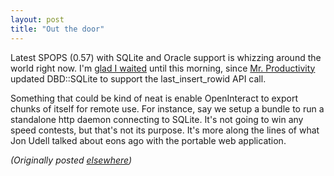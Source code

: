 ```yaml
---
layout: post
title: "Out the door"
---
```




<p>Latest SPOPS (0.57) with SQLite and Oracle support is whizzing around the world right now. I'm <a href="http://use.perl.org/comments.pl?sid=3442&cid=4969">glad I waited</a> until this morning, since <a href="http://use.perl.org/~Matts/journal/2986">Mr. Productivity</a> updated DBD::SQLite to support the last_insert_rowid API call.</p>

<p>Something that could be kind of neat is enable OpenInteract to export chunks of itself for remote use. For instance, say we setup a bundle to run a standalone http daemon connecting to SQLite. It's not going to win any speed contests, but that's not its purpose. It's more along the lines of what Jon Udell talked about eons ago with the portable web application.</p>


<p><em>(Originally posted <a href="http://use.perl.org/~lachoy/journal/3071">elsewhere</a>)</em></p>


